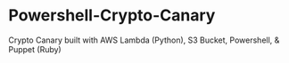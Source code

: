 # Powershell-Crypto-Canary
Crypto Canary built with AWS Lambda (Python), S3 Bucket, Powershell, &amp; Puppet (Ruby)
